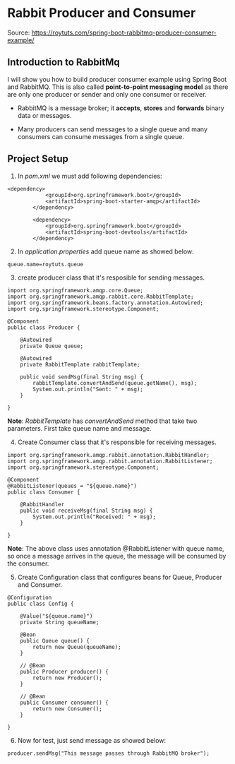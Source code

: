 # Rabbit Producer and Consumer

Source: https://roytuts.com/spring-boot-rabbitmq-producer-consumer-example/

## Introduction to RabbitMq
 
I will show you how to build producer consumer example using Spring Boot and RabbitMQ. This is also called __point-to-point messaging model__ as there are only one producer or sender and only one consumer or receiver.

* RabbitMQ is a message broker; it __accepts__, __stores__ and __forwards__ binary data or messages. 

* Many producers can send messages to a single queue and many consumers can consume messages from a single queue.

## Project Setup

1. In _pom.xml_ we must add following dependencies:
```
<dependency>
			<groupId>org.springframework.boot</groupId>
			<artifactId>spring-boot-starter-amqp</artifactId>
		</dependency>

		<dependency>
			<groupId>org.springframework.boot</groupId>
			<artifactId>spring-boot-devtools</artifactId>
		</dependency>
```

2. In _application.properties_ add queue name as showed below:
```
queue.name=roytuts.queue
```
3. create producer class that it's resposible for sending messages.
```
import org.springframework.amqp.core.Queue;
import org.springframework.amqp.rabbit.core.RabbitTemplate;
import org.springframework.beans.factory.annotation.Autowired;
import org.springframework.stereotype.Component;

@Component
public class Producer {

	@Autowired
	private Queue queue;

	@Autowired
	private RabbitTemplate rabbitTemplate;

	public void sendMsg(final String msg) {
		rabbitTemplate.convertAndSend(queue.getName(), msg);
		System.out.println("Sent: " + msg);
	}

}
```

__Note__: _RabbitTemplate_ has _convertAndSend_ method that take two parameters. First take queue name and message.

4. Create Consumer class that it's responsible for receiving messages.
```
import org.springframework.amqp.rabbit.annotation.RabbitHandler;
import org.springframework.amqp.rabbit.annotation.RabbitListener;
import org.springframework.stereotype.Component;

@Component
@RabbitListener(queues = "${queue.name}")
public class Consumer {

	@RabbitHandler
	public void receiveMsg(final String msg) {
		System.out.println("Received: " + msg);
	}

}
```

__Note__: The above class uses annotation @RabbitListener with queue name, so once a message arrives in the queue, the message will be consumed by the consumer.

5. Create Configuration class that configures beans for Queue, Producer and Consumer.

```
@Configuration
public class Config {

	@Value("${queue.name}")
	private String queueName;

	@Bean
	public Queue queue() {
		return new Queue(queueName);
	}

	// @Bean
	public Producer producer() {
		return new Producer();
	}

	// @Bean
	public Consumer consumer() {
		return new Consumer();
	}

}
```

6. Now for test, just send message as showed below:
```
producer.sendMsg("This message passes through RabbitMQ broker");
```